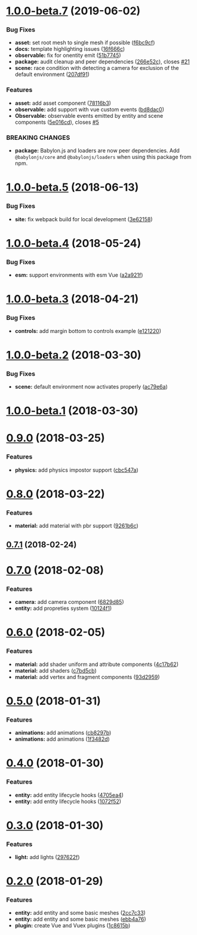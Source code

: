 # [1.0.0-beta.7](https://github.com/Beg-in/vue-babylonjs/compare/1.0.0-beta.5...1.0.0-beta.7) (2019-06-02)


### Bug Fixes

* **asset:** set root mesh to single mesh if possible ([f6bc9cf](https://github.com/Beg-in/vue-babylonjs/commit/f6bc9cf))
* **docs:** template highlighting issues ([16f666c](https://github.com/Beg-in/vue-babylonjs/commit/16f666c))
* **observable:** fix for onentity emit ([51b7745](https://github.com/Beg-in/vue-babylonjs/commit/51b7745))
* **package:** audit cleanup and peer dependencies ([266e52c](https://github.com/Beg-in/vue-babylonjs/commit/266e52c)), closes [#21](https://github.com/Beg-in/vue-babylonjs/issues/21)
* **scene:** race condition with detecting a camera for exclusion of the default environment ([207df91](https://github.com/Beg-in/vue-babylonjs/commit/207df91))


### Features

* **asset:** add asset component ([78116b3](https://github.com/Beg-in/vue-babylonjs/commit/78116b3))
* **observable:** add support with vue custom events ([bd8dac0](https://github.com/Beg-in/vue-babylonjs/commit/bd8dac0))
* **Observable:** observable events emitted by entity and scene components ([5e016cd](https://github.com/Beg-in/vue-babylonjs/commit/5e016cd)), closes [#5](https://github.com/Beg-in/vue-babylonjs/issues/5)


### BREAKING CHANGES

* **package:** Babylon.js and loaders are now peer dependencies. Add `@babylonjs/core` and
`@babylonjs/loaders` when using this package from npm.



# [1.0.0-beta.5](https://github.com/Beg-in/vue-babylonjs/compare/1.0.0-beta.4...1.0.0-beta.5) (2018-06-13)


### Bug Fixes

* **site:** fix webpack build for local development ([3e62158](https://github.com/Beg-in/vue-babylonjs/commit/3e62158))



# [1.0.0-beta.4](https://github.com/Beg-in/vue-babylonjs/compare/1.0.0-beta.3...1.0.0-beta.4) (2018-05-24)


### Bug Fixes

* **esm:** support environments with esm Vue ([a2a921f](https://github.com/Beg-in/vue-babylonjs/commit/a2a921f))



# [1.0.0-beta.3](https://github.com/Beg-in/vue-babylonjs/compare/1.0.0-beta.2...1.0.0-beta.3) (2018-04-21)


### Bug Fixes

* **controls:** add margin bottom to controls example ([e121220](https://github.com/Beg-in/vue-babylonjs/commit/e121220))



# [1.0.0-beta.2](https://github.com/Beg-in/vue-babylonjs/compare/1.0.0-beta.1...1.0.0-beta.2) (2018-03-30)


### Bug Fixes

* **scene:** default environment now activates properly ([ac79e6a](https://github.com/Beg-in/vue-babylonjs/commit/ac79e6a))



# [1.0.0-beta.1](https://github.com/Beg-in/vue-babylonjs/compare/0.9.0...1.0.0-beta.1) (2018-03-30)



# [0.9.0](https://github.com/Beg-in/vue-babylonjs/compare/0.8.0...0.9.0) (2018-03-25)


### Features

* **physics:** add physics impostor support ([cbc547a](https://github.com/Beg-in/vue-babylonjs/commit/cbc547a))



# [0.8.0](https://github.com/Beg-in/vue-babylonjs/compare/0.7.1...0.8.0) (2018-03-22)


### Features

* **material:** add material with pbr support ([9261b6c](https://github.com/Beg-in/vue-babylonjs/commit/9261b6c))



## [0.7.1](https://github.com/Beg-in/vue-babylonjs/compare/0.7.0...0.7.1) (2018-02-24)



# [0.7.0](https://github.com/Beg-in/vue-babylonjs/compare/0.6.0...0.7.0) (2018-02-08)


### Features

* **camera:** add camera component ([6829d85](https://github.com/Beg-in/vue-babylonjs/commit/6829d85))
* **entity:** add propreties system ([10124f1](https://github.com/Beg-in/vue-babylonjs/commit/10124f1))



# [0.6.0](https://github.com/Beg-in/vue-babylonjs/compare/0.5.0...0.6.0) (2018-02-05)


### Features

* **material:** add shader uniform and attribute components ([4c17b62](https://github.com/Beg-in/vue-babylonjs/commit/4c17b62))
* **material:** add shaders ([c7bd5cb](https://github.com/Beg-in/vue-babylonjs/commit/c7bd5cb))
* **material:** add vertex and fragment components ([93d2959](https://github.com/Beg-in/vue-babylonjs/commit/93d2959))



# [0.5.0](https://github.com/Beg-in/vue-babylonjs/compare/0.4.0...0.5.0) (2018-01-31)


### Features

* **animations:** add animations ([cb8297b](https://github.com/Beg-in/vue-babylonjs/commit/cb8297b))
* **animations:** add animations ([1f3482d](https://github.com/Beg-in/vue-babylonjs/commit/1f3482d))



# [0.4.0](https://github.com/Beg-in/vue-babylonjs/compare/0.3.0...0.4.0) (2018-01-30)


### Features

* **entity:** add entity lifecycle hooks ([4705ea4](https://github.com/Beg-in/vue-babylonjs/commit/4705ea4))
* **entity:** add entity lifecycle hooks ([1072f52](https://github.com/Beg-in/vue-babylonjs/commit/1072f52))



# [0.3.0](https://github.com/Beg-in/vue-babylonjs/compare/0.2.0...0.3.0) (2018-01-30)


### Features

* **light:** add lights ([297622f](https://github.com/Beg-in/vue-babylonjs/commit/297622f))


# [0.2.0](https://github.com/Beg-in/vue-babylonjs/compare/1c8615b...0.2.0) (2018-01-29)


### Features

* **entity:** add entity and some basic meshes ([2cc7c33](https://github.com/Beg-in/vue-babylonjs/commit/2cc7c33))
* **entity:** add entity and some basic meshes ([ebb4a76](https://github.com/Beg-in/vue-babylonjs/commit/ebb4a76))
* **plugin:** create Vue and Vuex plugins ([1c8615b](https://github.com/Beg-in/vue-babylonjs/commit/1c8615b))



